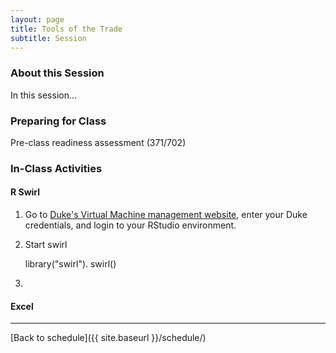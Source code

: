 ```yaml
---
layout: page
title: Tools of the Trade
subtitle: Session
---
```


### About this Session

In this session...

### Preparing for Class

Pre-class readiness assessment (371/702)


### In-Class Activities

#### R Swirl

1. Go to [Duke's Virtual Machine management website](https://vm-manage.oit.duke.edu/containers), enter your Duke credentials, and login to your RStudio environment.

2. Start swirl
    
    library("swirl"). 
    swirl()
    
3. 

#### Excel

* * *

[Back to schedule]({{ site.baseurl }}/schedule/)